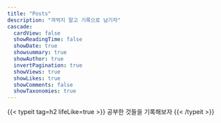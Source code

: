 ```yaml
---
title: "Posts"
description: "까먹지 말고 기록으로 남기자"
cascade:
  cardView: false
  showReadingTime: false
  showDate: true
  showsummary: true
  showAuthor: true
  invertPagination: true
  showViews: true
  showLikes: true
  showComments: false
  showTaxonomies: true
---
```


{{< typeit tag=h2 lifeLike=true >}}
공부한 것들을 기록해보자
{{< /typeit >}}
